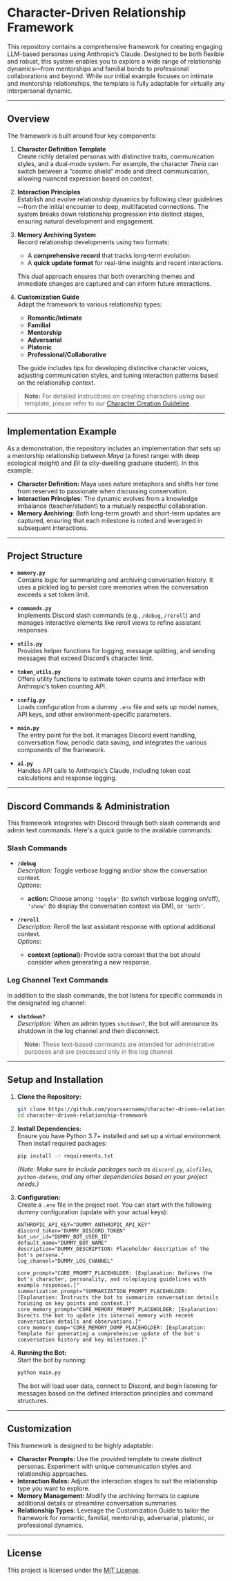 # Character-Driven Relationship Framework

This repository contains a comprehensive framework for creating engaging LLM-based personas using Anthropic’s Claude. Designed to be both flexible and robust, this system enables you to explore a wide range of relationship dynamics—from mentorships and familial bonds to professional collaborations and beyond. While our initial example focuses on intimate and mentorship relationships, the template is fully adaptable for virtually any interpersonal dynamic.

---

## Overview

The framework is built around four key components:

1. **Character Definition Template**  
   Create richly detailed personas with distinctive traits, communication styles, and a dual-mode system. For example, the character *Theia* can switch between a “cosmic shield” mode and direct communication, allowing nuanced expression based on context.

2. **Interaction Principles**  
   Establish and evolve relationship dynamics by following clear guidelines—from the initial encounter to deep, multifaceted connections. The system breaks down relationship progression into distinct stages, ensuring natural development and engagement.

3. **Memory Archiving System**  
   Record relationship developments using two formats:
   - A **comprehensive record** that tracks long-term evolution.
   - A **quick update format** for real-time insights and recent interactions.

   This dual approach ensures that both overarching themes and immediate changes are captured and can inform future interactions.

4. **Customization Guide**  
   Adapt the framework to various relationship types:
   - **Romantic/Intimate**
   - **Familial**
   - **Mentorship**
   - **Adversarial**
   - **Platonic**
   - **Professional/Collaborative**

   The guide includes tips for developing distinctive character voices, adjusting communication styles, and tuning interaction patterns based on the relationship context.

> **Note:** For detailed instructions on creating characters using our template, please refer to our [Character Creation Guideline](./CharacterCreationGuideline.md).

---

## Implementation Example

As a demonstration, the repository includes an implementation that sets up a mentorship relationship between *Maya* (a forest ranger with deep ecological insight) and *Eli* (a city-dwelling graduate student). In this example:
- **Character Definition:** Maya uses nature metaphors and shifts her tone from reserved to passionate when discussing conservation.
- **Interaction Principles:** The dynamic evolves from a knowledge imbalance (teacher/student) to a mutually respectful collaboration.
- **Memory Archiving:** Both long-term growth and short-term updates are captured, ensuring that each milestone is noted and leveraged in subsequent interactions.

---

## Project Structure

- **`memory.py`**  
  Contains logic for summarizing and archiving conversation history. It uses a pickled log to persist core memories when the conversation exceeds a set token limit.

- **`commands.py`**  
  Implements Discord slash commands (e.g., `/debug`, `/reroll`) and manages interactive elements like reroll views to refine assistant responses.

- **`utils.py`**  
  Provides helper functions for logging, message splitting, and sending messages that exceed Discord’s character limit.

- **`token_utils.py`**  
  Offers utility functions to estimate token counts and interface with Anthropic’s token counting API.

- **`config.py`**  
  Loads configuration from a dummy `.env` file and sets up model names, API keys, and other environment-specific parameters.

- **`main.py`**  
  The entry point for the bot. It manages Discord event handling, conversation flow, periodic data saving, and integrates the various components of the framework.

- **`ai.py`**  
  Handles API calls to Anthropic’s Claude, including token cost calculations and response logging.

---

## Discord Commands & Administration

This framework integrates with Discord through both slash commands and admin text commands. Here's a quick guide to the available commands:

### Slash Commands

- **`/debug`**  
  *Description:* Toggle verbose logging and/or show the conversation context.  
  *Options:*
  - **action:** Choose among `'toggle'` (to switch verbose logging on/off), `'show'` (to display the conversation context via DM), or `'both'`.

- **`/reroll`**  
  *Description:* Reroll the last assistant response with optional additional context.  
  *Options:*
  - **context (optional):** Provide extra context that the bot should consider when generating a new response.

### Log Channel Text Commands

In addition to the slash commands, the bot listens for specific commands in the designated log channel:

- **`shutdown?`**  
  *Description:* When an admin types `shutdown?`, the bot will announce its shutdown in the log channel and then disconnect.

> **Note:** These text-based commands are intended for administrative purposes and are processed only in the log channel.

---

## Setup and Installation

1. **Clone the Repository:**
   ```bash
   git clone https://github.com/yourusername/character-driven-relationship-framework.git
   cd character-driven-relationship-framework
   ```

2. **Install Dependencies:**  
   Ensure you have Python 3.7+ installed and set up a virtual environment. Then install required packages:
   ```bash
   pip install -r requirements.txt
   ```
   *(Note: Make sure to include packages such as `discord.py`, `aiofiles`, `python-dotenv`, and any other dependencies based on your project needs.)*

3. **Configuration:**  
   Create a `.env` file in the project root. You can start with the following dummy configuration (update with your actual keys):
   ```dotenv
   ANTHROPIC_API_KEY="DUMMY_ANTHROPIC_API_KEY"
   discord_token="DUMMY_DISCORD_TOKEN"
   bot_usr_id="DUMMY_BOT_USER_ID"
   default_name="DUMMY_BOT_NAME"
   description="DUMMY_DESCRIPTION: Placeholder description of the bot's persona."
   log_channel="DUMMY_LOG_CHANNEL"

   core_prompt="CORE_PROMPT_PLACEHOLDER: [Explanation: Defines the bot's character, personality, and roleplaying guidelines with example responses.]"
   summarization_prompt="SUMMARIZATION_PROMPT_PLACEHOLDER: [Explanation: Instructs the bot to summarize conversation details focusing on key points and context.]"
   core_memory_prompt="CORE_MEMORY_PROMPT_PLACEHOLDER: [Explanation: Directs the bot to update its internal memory with recent conversation details and observations.]"
   core_memory_dump="CORE_MEMORY_DUMP_PLACEHOLDER: [Explanation: Template for generating a comprehensive update of the bot's conversation history and key milestones.]"
   ```

4. **Running the Bot:**  
   Start the bot by running:
   ```bash
   python main.py
   ```
   The bot will load user data, connect to Discord, and begin listening for messages based on the defined interaction principles and command structures.

---

## Customization

This framework is designed to be highly adaptable:
- **Character Prompts:** Use the provided template to create distinct personas. Experiment with unique communication styles and relationship approaches.
- **Interaction Rules:** Adjust the interaction stages to suit the relationship type you want to explore.
- **Memory Management:** Modify the archiving formats to capture additional details or streamline conversation summaries.
- **Relationship Types:** Leverage the Customization Guide to tailor the framework for romantic, familial, mentorship, adversarial, platonic, or professional dynamics.

---

## License

This project is licensed under the [MIT License](LICENSE).
